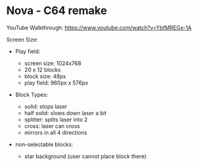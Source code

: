 # Nova - C64 remake

YouTube Walkthrough:
https://www.youtube.com/watch?v=YbfMREGx-1A



Screen Size:

- Play field: 
  - screen size: 1024x768
  - 20 x 12 blocks
  - block size: 48px
  - play field: 960px x 576px



- Block Types:
	- solid: stops laser
	- half solid: slows down laser a bit
	- splitter: splits laser into 2
	- cross: laser can cross
	- mirrors in all 4 directions

- non-selectable blocks:
  - star background (user cannot place block there)



